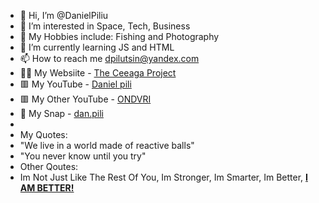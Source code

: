 - 👋 Hi, I’m @DanielPiliu
- 👀 I’m interested in Space, Tech, Business
- 🎣 My Hobbies include: Fishing and Photography 
- 🌱 I’m currently learning JS and HTML
- 📫 How to reach me dpilutsin@yandex.com
- 👨‍💻 My Websiite - <a href="http://ceea.ga" target="_blank">The Ceeaga Project</a>
- 🟥 My YouTube - <a href="https://www.youtube.com/@danielpiliutsin" target="_blank">Daniel pili</a>
- 🟥 My Other YouTube - <a href="https://www.youtube.com/@ONDVRI" target="_blank">ONDVRI</a>
- 👻 My Snap - <a href="https://www.snapchat.com/add/dan.pili" target="_blank">dan.pili</a>
- 
- My Quotes:
- "We live in a world made of reactive balls"
- "You never know until you try"
- Other Qoutes:
- Im Not Just Like The Rest Of You, Im Stronger, Im Smarter, Im Better, <a href="https://youtu.be/ZyJtD87V5vg"><b>I AM BETTER!</b></a>
<!---
DanielPiliu/DanielPiliu is a ✨ special ✨ repository because its `README.md` (this file) appears on your GitHub profile.
You can click the Preview link to take a look at your changes.
--->
